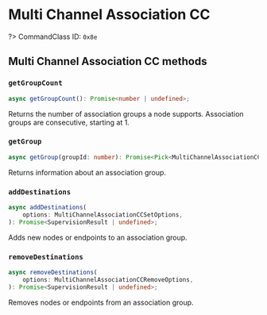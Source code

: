 # Multi Channel Association CC

?> CommandClass ID: `0x8e`

## Multi Channel Association CC methods

### `getGroupCount`

```ts
async getGroupCount(): Promise<number | undefined>;
```

Returns the number of association groups a node supports.
Association groups are consecutive, starting at 1.

### `getGroup`

```ts
async getGroup(groupId: number): Promise<Pick<MultiChannelAssociationCCReport, "maxNodes" | "nodeIds" | "endpoints"> | undefined>;
```

Returns information about an association group.

### `addDestinations`

```ts
async addDestinations(
	options: MultiChannelAssociationCCSetOptions,
): Promise<SupervisionResult | undefined>;
```

Adds new nodes or endpoints to an association group.

### `removeDestinations`

```ts
async removeDestinations(
	options: MultiChannelAssociationCCRemoveOptions,
): Promise<SupervisionResult | undefined>;
```

Removes nodes or endpoints from an association group.
